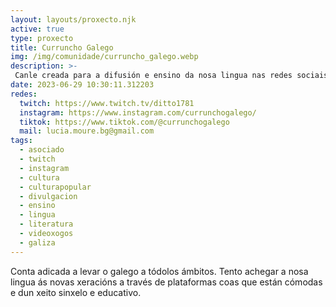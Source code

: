 ```yaml
---
layout: layouts/proxecto.njk
active: true
type: proxecto
title: Curruncho Galego
img: /img/comunidade/curruncho_galego.webp
description: >-
 Canle creada para a difusión e ensino da nosa lingua nas redes sociais.
date: 2023-06-29 10:30:11.312203
redes:
  twitch: https://www.twitch.tv/ditto1781
  instagram: https://www.instagram.com/currunchogalego/
  tiktok: https://www.tiktok.com/@currunchogalego
  mail: lucia.moure.bg@gmail.com
tags:
  - asociado
  - twitch
  - instagram
  - cultura
  - culturapopular
  - divulgacion
  - ensino
  - lingua
  - literatura
  - videoxogos
  - galiza
---
```

Conta adicada a levar o galego a tódolos ámbitos. Tento achegar a nosa lingua ás novas xeracións a través de plataformas coas que están cómodas e dun xeito sinxelo e educativo.